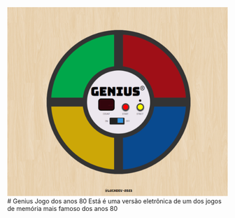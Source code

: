 <img src="/assets/img/genius1.png">
# Genius Jogo dos anos 80 
Está é uma versão eletrônica de um dos jogos de memória mais famoso dos anos 80

